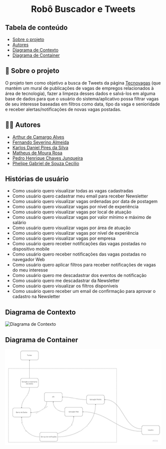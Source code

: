 <h1 align="center">Robô Buscador e Tweets</h1>

## Tabela de conteúdo

 * [Sobre o projeto](#-sobre-o-projeto)
 * [Autores](#-autores)
 * [Diagrama de Contexto](#diagrama-de-contexto)
 * [Diagrama de Container](#diagrama-de-container)

## 📄 Sobre o projeto

O projeto tem como objetivo a busca de Tweets da página [Tecnovagas](https://twitter.com/Tecnovagas1) (que mantém um mural de publicações de vagas de empregos relacionados à área de tecnologia), fazer a limpeza desses dados e salvá-los em alguma base de dados para que o usuário do sistema/aplicativo possa filtrar vagas de seu interesse baseadas em filtros como data, tipo da vaga e senioridade e receber alertas/notificações de novas vagas postadas. 

## 👨‍💻 Autores

* [Arthur de Camargo Alves](https://github.com/arthur65535)
* [Fernando Severino Almeida](https://github.com/fernandosev)
* [Karlos Daniel Pires da Silva](https://github.com/karlosdaniel451)
* [Matheus de Moura Rosa](https://github.com/ItsMatt1)
* [Pedro Henrique Chaves Junqueira](https://github.com/Denky-san)
* [Phelipe Gabriel de Souza Cecilio](https://github.com/PhelipeCecilio)

## Histórias de usuário

* Como usuário quero visualizar todas as vagas cadastradas
* Como usuário quero cadastrar meu email para receber Newsletter
* Como usuário quero visualizar vagas ordenadas por data de postagem
* Como usuário quero visualizar vagas por nível de experiência
* Como usuário quero visualizar vagas por local de atuação
* Como usuário quero visualizar vagas por valor mínimo e máximo de salário
* Como usuário quero visualizar vagas por área de atuação
* Como usuário quero visualizar vagas por nível de experiência
* Como usuário quero visualizar vagas por empresa
* Como usuário quero receber notificações das vagas postadas no dispositivo mobile
* Como usuário quero receber notificações das vagas postadas no navegador Web
* Como usuário quero aplicar filtros para receber notificações de vagas do meu interesse
* Como usuário quero me descadastrar dos eventos de notificação
* Como usuário quero me descadastrar da Newsletter
* Como usuário quero visualizar os filtros disponíveis
* Como usuário quero receber um email de confirmação para aprovar o cadastro na Newsletter

## Diagrama de Contexto

![Diagrama de Contexto](https://user-images.githubusercontent.com/29666978/202816195-2650b8c7-588e-4b17-9621-7adad2ef12a7.jpg)

## Diagrama de Container

![Diagrama de Container](https://raw.githubusercontent.com/Denky-san/DesignSoftware-2022/master/Diagramas/Diagrama%20de%20Container.jpg)
